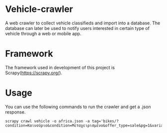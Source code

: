 # Vehicle-crawler
A web crawler to collect vehicle classifieds and import into a database. The database can later be used to notify users interested in certain type of vehicle through a web or mobile app.

# Framework
The framework used in development of this project is Scrapy(https://scrapy.org/).

# Usage
You can use the following commands to run the crawler and get a .json response.
```
scrapy crawl vehicle -o africa.json -a tag='bikes/?condition=Καινούριο&condition=Μεταχειρισμένο&offer_type=sale&pg=1&variant=XRV+750+Africa+TWIN'
```
